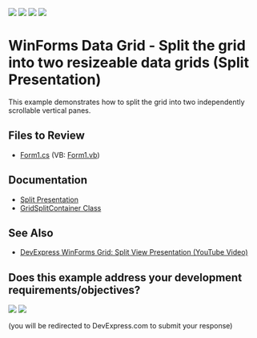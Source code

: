 <!-- default badges list -->
![](https://img.shields.io/endpoint?url=https://codecentral.devexpress.com/api/v1/VersionRange/128626616/13.1.4%2B)
[![](https://img.shields.io/badge/Open_in_DevExpress_Support_Center-FF7200?style=flat-square&logo=DevExpress&logoColor=white)](https://supportcenter.devexpress.com/ticket/details/E3585)
[![](https://img.shields.io/badge/📖_How_to_use_DevExpress_Examples-e9f6fc?style=flat-square)](https://docs.devexpress.com/GeneralInformation/403183)
[![](https://img.shields.io/badge/💬_Leave_Feedback-feecdd?style=flat-square)](#does-this-example-address-your-development-requirementsobjectives)
<!-- default badges end -->

# WinForms Data Grid - Split the grid into two resizeable data grids (Split Presentation)

This example demonstrates how to split the grid into two independently scrollable vertical panes.


## Files to Review

* [Form1.cs](./CS/Form1.cs) (VB: [Form1.vb](./VB/Form1.vb))


## Documentation

* [Split Presentation](https://docs.devexpress.com/WindowsForms/10872/controls-and-libraries/data-grid/split-presentation)
* [GridSplitContainer Class](https://docs.devexpress.com/WindowsForms/DevExpress.XtraGrid.GridSplitContainer)


## See Also

* [DevExpress WinForms Grid: Split View Presentation (YouTube Video)](https://www.youtube.com/watch?v=CWSdRBiCj9M)
<!-- feedback -->
## Does this example address your development requirements/objectives?

[<img src="https://www.devexpress.com/support/examples/i/yes-button.svg"/>](https://www.devexpress.com/support/examples/survey.xml?utm_source=github&utm_campaign=winforms-grid-split-presentation&~~~was_helpful=yes) [<img src="https://www.devexpress.com/support/examples/i/no-button.svg"/>](https://www.devexpress.com/support/examples/survey.xml?utm_source=github&utm_campaign=winforms-grid-split-presentation&~~~was_helpful=no)

(you will be redirected to DevExpress.com to submit your response)
<!-- feedback end -->
